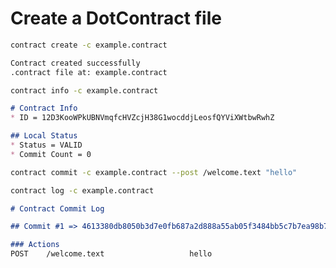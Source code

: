 # Create a DotContract file

```bash
contract create -c example.contract
```

```markdown
Contract created successfully
.contract file at: example.contract
```

```bash
contract info -c example.contract
```
```markdown
# Contract Info
* ID = 12D3KooWPkUBNVmqfcHVZcjH38G1wocddjLeosfQYViXWtbwRwhZ

## Local Status
* Status = VALID
* Commit Count = 0
```

```bash
contract commit -c example.contract --post /welcome.text "hello"
```
```bash
contract log -c example.contract
```
```markdown
# Contract Commit Log

## Commit #1 => 4613380db8050b3d7e0fb687a2d888a55ab05f3484bb5c7b7ea98b7039b15f94

### Actions
POST    /welcome.text                   hello

```
